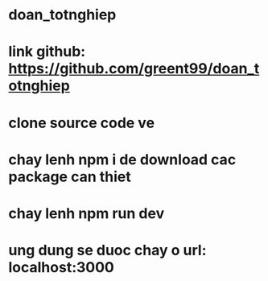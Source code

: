 # doan_totnghiep
# link github: https://github.com/greent99/doan_totnghiep
# clone source code ve
# chay lenh npm i de download cac package can thiet
# chay lenh npm run dev
# ung dung se duoc chay o url: localhost:3000

 
